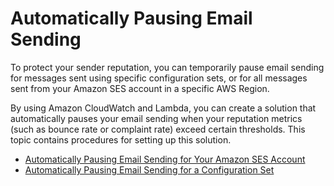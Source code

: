 # Automatically Pausing Email Sending<a name="monitoring-sender-reputation-pausing"></a>

To protect your sender reputation, you can temporarily pause email sending for messages sent using specific configuration sets, or for all messages sent from your Amazon SES account in a specific AWS Region\.

By using Amazon CloudWatch and Lambda, you can create a solution that automatically pauses your email sending when your reputation metrics \(such as bounce rate or complaint rate\) exceed certain thresholds\. This topic contains procedures for setting up this solution\.


+ [Automatically Pausing Email Sending for Your Amazon SES Account](monitoring-sender-reputation-pausing-account.md)
+ [Automatically Pausing Email Sending for a Configuration Set](monitoring-sender-reputation-pausing-configuration-set.md)